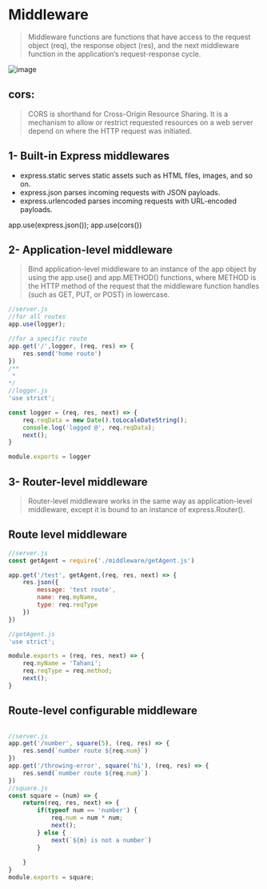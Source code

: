 # Middleware

> Middleware functions are functions that have access to the request object (req), the response object (res), and the next middleware function in the application’s request-response cycle.

![image](https://www.codeproject.com/KB/Nodejs/1172627/What-is-Middleware.jpg)


## cors:

> CORS is shorthand for Cross-Origin Resource Sharing. It is a mechanism to allow or restrict requested resources on a web server depend on where the HTTP request was initiated.

## 1- Built-in Express middlewares

* express.static serves static assets such as HTML files, images, and so on.
* express.json parses incoming requests with JSON payloads.
* express.urlencoded parses incoming requests with URL-encoded payloads.

app.use(express.json());
app.use(cors())

## 2- Application-level middleware

> Bind application-level middleware to an instance of the app object by using the app.use() and app.METHOD() functions, where METHOD is the HTTP method of the request that the middleware function handles (such as GET, PUT, or POST) in lowercase.

```javascript
//server.js
//for all routes
app.use(logger);

//for a specific route
app.get('/',logger, (req, res) => {
    res.send('home route')
})
/**
 * 
*/
//logger.js
'use strict';

const logger = (req, res, next) => {
    req.reqData = new Date().toLocaleDateString();
    console.log('logged @', req.reqData);
    next();
}

module.exports = logger
```

## 3- Router-level middleware

> Router-level middleware works in the same way as application-level middleware, except it is bound to an instance of express.Router().

## Route level middleware

```javascript
//server.js
const getAgent = require('./middleware/getAgent.js')

app.get('/test', getAgent,(req, res, next) => {
    res.json({
        message: 'test route',
        name: req.myName,
        type: req.reqType
    })
})

//getAgent.js
'use strict';

module.exports = (req, res, next) => {
    req.myName = 'Tahani';
    req.reqType = req.method;
    next();
}
```

## Route-level configurable middleware

```javascript

//server.js
app.get('/number', square(5), (req, res) => {
    res.send(`number route ${req.num}`)
})
app.get('/throwing-error', square('hi'), (req, res) => {
    res.send(`number route ${req.num}`)
})
//square.js
const square = (num) => {
    return(req, res, next) => {
        if(typeof num == 'number') {
            req.num = num * num;
            next();
        } else {
            next(`${n} is not a number`)
        }
        
    }
}
module.exports = square;
```